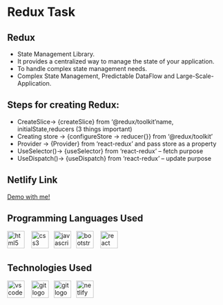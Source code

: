 # Redux Task

## Redux

 + State Management Library.
 + It provides a centralized way to manage the state of your application.
 + To handle complex state management needs.
 + Complex State Management, Predictable DataFlow and Large-Scale-Application.
  
## Steps for creating Redux:
   +   CreateSlice-> {createSlice} from ‘@redux/toolkit’name, initialState,reducers (3 things important) 
   +   Creating store -> {configureStore -> reducer{}} from ‘@redux/toolkit’
   +   Provider -> {Provider} from ‘react-redux’ and pass store as a property
   +   UseSelector()-> {useSelector} from ‘react-redux’ – fetch purpose
   +   UseDispatch()-> {useDispatch} from ‘react-redux’ – update purpose
  
## Netlify Link

[Demo with me!](https://curious-baklava-70a265.netlify.app/)
 
## Programming Languages Used

<div align="left" display="inline">
  <img src="https://cdn.jsdelivr.net/gh/devicons/devicon/icons/html5/html5-original.svg" height="40" alt="html5 logo"  />
  <img width="12" /><img src="https://cdn.jsdelivr.net/gh/devicons/devicon/icons/css3/css3-original.svg" height="40" alt="css3 logo"  /><img width="12" /><img src="https://cdn.jsdelivr.net/gh/devicons/devicon/icons/javascript/javascript-original.svg" height="40" alt="javascript logo"  /><img width="12" /><img src="https://cdn.jsdelivr.net/gh/devicons/devicon/icons/bootstrap/bootstrap-original.svg" height="40" alt="bootstrap logo"  /><img width="12" /> <img src="https://skillicons.dev/icons?i=react" height="40" alt="react logo"  />
</div>


## Technologies Used

<div align="left">
  <img src="https://cdn.simpleicons.org/visualstudiocode/007ACC" height="40" alt="vscode logo"  /><img width="12" /> <img src="https://cdn.simpleicons.org/git/F05032" height="40" alt="git logo"  /><img width="12" /><img src="https://cdn.simpleicons.org/github/007ACC" height="40" alt="git logo"  /><img width="12" /><img src="https://cdn.simpleicons.org/netlify/00C7B7" height="40" alt="netlify logo"  />
</div>